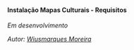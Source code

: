 #### Instalação Mapas Culturais - Requisitos

_Em desenvolvimento_

_Autor: [Wiusmarques Moreira](https://github.com/wiusmarques/)_
